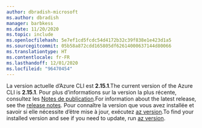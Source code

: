 ```yaml
---
author: dbradish-microsoft
ms.author: dbradish
manager: barbkess
ms.date: 11/20/2020
ms.topic: include
ms.openlocfilehash: 5e7ef1cd5fcdc54d4172b32c39f838e1e423d1a5
ms.sourcegitcommit: 05b58a872cdd165805df62614000637144d80066
ms.translationtype: HT
ms.contentlocale: fr-FR
ms.lasthandoff: 12/01/2020
ms.locfileid: "96470454"
---
```

<span data-ttu-id="e699b-101">La version actuelle d’Azure CLI est __2.15.1__.</span><span class="sxs-lookup"><span data-stu-id="e699b-101">The current version of the Azure CLI is __2.15.1__.</span></span> <span data-ttu-id="e699b-102">Pour plus d’informations sur la version la plus récente, consultez les [Notes de publication](../release-notes-azure-cli.md).</span><span class="sxs-lookup"><span data-stu-id="e699b-102">For information about the latest release, see the [release notes](../release-notes-azure-cli.md).</span></span> <span data-ttu-id="e699b-103">Pour connaître la version que vous avez installée et savoir si elle nécessite d’être mise à jour, exécutez [az version](/cli/azure/reference-index#az_version).</span><span class="sxs-lookup"><span data-stu-id="e699b-103">To find your installed version and see if you need to update, run [az version](/cli/azure/reference-index#az_version).</span></span>
